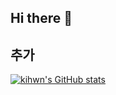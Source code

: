## Hi there 👋
## 추가

[![kihwn's GitHub stats](https://github-readme-stats.vercel.app/api?username=kihwn)](https://github.com/kihwn/github-readme-stats)

